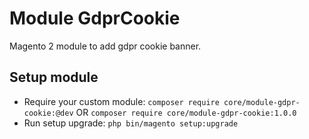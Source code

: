 # Module GdprCookie

Magento 2 module to add gdpr cookie banner.

## Setup module

- Require your custom module: `composer require core/module-gdpr-cookie:@dev` OR `composer require core/module-gdpr-cookie:1.0.0`
- Run setup upgrade: `php bin/magento setup:upgrade`
